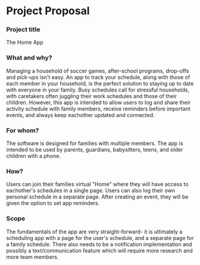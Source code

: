 # Project Proposal

### Project title

The Home App

### What and why?

Managing a household of soccer games, after-school programs, drop-offs and pick-ups isn't easy. An app to track your schedule, along with those of each member in your household, is the perfect solution to staying up to date with everyone in your family. Busy schedules call for stressful households, with caretakers often juggling their work schedules and those of their children. However, this app is intended to allow users to log and share their activity schedule with family members, receive reminders before important events, and always keep eachother updated and connected.

### For whom?

The software is designed for families with multiple members. The app is intended to be used by parents, guardians, babysitters, teens, and older children with a phone. 

### How?

Users can join their families virtual "Home" where they will have access to eachother's schedules in a single page. Users can also log their own personal schedule in a separate page. After creating an event, they will be given the option to set app reminders.  

### Scope

The fundamentals of the app are very straight-forward- it is ultimately a scheduling app with a page for the user's schedule, and a separate page for a family schedule. There also needs to be a notification implementation and possibly a text/communication feature which will require more research and more team members. 